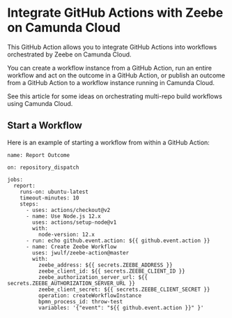 # Integrate GitHub Actions with Zeebe on Camunda Cloud

This GitHub Action allows you to integrate GitHub Actions into workflows orchestrated by Zeebe on Camunda Cloud.

You can create a workflow instance from a GitHub Action, run an entire workflow and act on the outcome in a GitHub Action, or publish an outcome from a GitHub Action to a workflow instance running in Camunda Cloud.

See this article for some ideas on orchestrating multi-repo build workflows using Camunda Cloud.

## Start a Workflow

Here is an example of starting a workflow from within a GitHub Action:

```
name: Report Outcome

on: repository_dispatch

jobs:
  report:
    runs-on: ubuntu-latest
    timeout-minutes: 10
    steps:
      - uses: actions/checkout@v2
      - name: Use Node.js 12.x
        uses: actions/setup-node@v1
        with:
          node-version: 12.x
      - run: echo github.event.action: ${{ github.event.action }}
      - name: Create Zeebe Workflow
        uses: jwulf/zeebe-action@master
        with:
          zeebe_address: ${{ secrets.ZEEBE_ADDRESS }}
          zeebe_client_id: ${{ secrets.ZEEBE_CLIENT_ID }}
          zeebe_authorization_server_url: ${{ secrets.ZEEBE_AUTHORIZATION_SERVER_URL }}
          zeebe_client_secret: ${{ secrets.ZEEBE_CLIENT_SECRET }}
          operation: createWorkflowInstance
          bpmn_process_id: throw-test
          variables: '{"event": "${{ github.event.action }}" }'
```